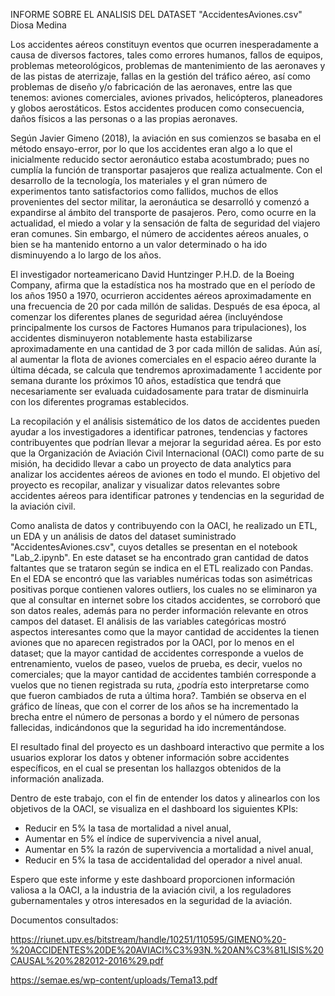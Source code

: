 INFORME SOBRE EL ANALISIS DEL DATASET "AccidentesAviones.csv"
Diosa Medina


Los accidentes aéreos constituyn eventos que ocurren inesperadamente a causa de diversos factores, tales como errores humanos, fallos de equipos, problemas meteorológicos, problemas de mantenimiento de las aeronaves y de las pistas de aterrizaje, fallas en la gestión del tráfico aéreo, así como problemas de diseño y/o fabricación de las aeronaves, entre las que tenemos: aviones comerciales, aviones privados, helicópteros, planeadores y globos aerostáticos. Estos accidentes producen como consecuencia, daños físicos a las personas o a las propias aeronaves.


Según Javier Gimeno (2018), la aviación en sus comienzos se basaba en el método ensayo-error, por lo que los accidentes eran algo a lo que el inicialmente reducido sector aeronáutico estaba acostumbrado; pues no cumplía la función  de transportar pasajeros que realiza actualmente. Con el desarrollo de la tecnología, los materiales y el gran número de experimentos tanto satisfactorios como fallidos, muchos de ellos provenientes del sector militar, la aeronáutica se desarrolló y comenzó a expandirse al ámbito del transporte de pasajeros. Pero, como ocurre en la actualidad, el miedo a volar y la sensación de falta de seguridad del viajero eran comunes. Sin embargo, el número de accidentes aéreos anuales, o bien se ha mantenido entorno a un valor determinado o ha ido disminuyendo a lo largo de los años.


El investigador norteamericano David Huntzinger P.H.D. de la Boeing Company, afirma que la estadística nos ha mostrado que en el período de los años 1950 a 1970, ocurrieron accidentes aéreos aproximadamente en una frecuencia de 20 por cada millón de salidas. Después de esa época, al comenzar los diferentes planes de seguridad aérea (incluyéndose principalmente los cursos de Factores Humanos para tripulaciones), los accidentes disminuyeron notablemente hasta estabilizarse aproximadamente en una cantidad de 3 por cada millón de salidas. Aún así, al aumentar la flota de aviones comerciales en el espacio aéreo durante la última década, se calcula que tendremos aproximadamente 1 accidente por semana durante los próximos 10 años, estadística que tendrá que necesariamente ser evaluada cuidadosamente para tratar de disminuirla con los diferentes programas establecidos.


La recopilación y el análisis sistemático de los datos de accidentes pueden ayudar a los investigadores a identificar patrones, tendencias y factores contribuyentes que podrían llevar a mejorar la seguridad aérea. Es por esto que la Organización de Aviación Civil Internacional (OACI) como parte de su misión, ha decidido llevar a cabo un proyecto de data analytics para analizar los accidentes aéreos de aviones en todo el mundo. El objetivo del proyecto es recopilar, analizar y visualizar datos relevantes sobre accidentes aéreos para identificar patrones y tendencias en la seguridad de la aviación civil.


Como analista de datos y contribuyendo con la OACI, he realizado un ETL, un EDA y un análisis de datos del dataset suministrado "AccidentesAviones.csv", cuyos detalles se presentan en el notebook "Lab_2.ipynb". En este dataset se ha encontrado gran cantidad de datos faltantes que se trataron según se indica en el ETL realizado con Pandas. En el EDA se encontró que las variables numéricas todas son asimétricas positivas porque contienen valores outliers, los cuales no se eliminaron ya que al consultar en internet sobre los citados accidentes, se corroboró que son datos reales, además para no perder información relevante en otros campos del dataset. El análisis de las variables categóricas mostró aspectos interesantes como que la mayor cantidad de accidentes la tienen aviones que no aparecen registrados por la OACI, por lo menos en el dataset; que la mayor cantidad de accidentes corresponde a vuelos de entrenamiento, vuelos de paseo, vuelos de prueba, es decir, vuelos no comerciales; que la mayor cantidad de accidentes también corresponde a vuelos que no tienen registrada su ruta, ¿podría esto interpretarse como que fueron cambiados de ruta a última hora?. También se observa en el gráfico de líneas, que con el correr de los años se ha incrementado la brecha entre el número de personas a bordo y el número de personas fallecidas, indicándonos que la seguridad ha ido incrementándose. 


El resultado final del proyecto es un dashboard interactivo que permite a los usuarios explorar los datos y obtener información sobre accidentes específicos, en el cual se presentan los hallazgos obtenidos de la información analizada.


Dentro de este trabajo, con el fin de entender los datos y alinearlos con los objetivos de la OACI, se visualiza en el dashboard los siguientes KPIs:

- Reducir en 5% la tasa de mortalidad a nivel anual,
- Aumentar en 5% el índice de supervivencia a nivel anual,
- Aumentar en 5% la razón de supervivencia a mortalidad a nivel anual,
- Reducir en 5% la tasa de accidentalidad del operador a nivel anual.


Espero que este informe y este dashboard proporcionen información valiosa a la OACI, a la industria de la aviación civil, a los reguladores gubernamentales y otros interesados en la seguridad de la aviación.


Documentos consultados:

https://riunet.upv.es/bitstream/handle/10251/110595/GIMENO%20-%20ACCIDENTES%20DE%20AVIACI%C3%93N.%20AN%C3%81LISIS%20CAUSAL%20%282012-2016%29.pdf

https://semae.es/wp-content/uploads/Tema13.pdf